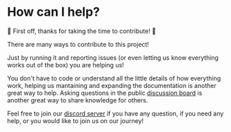 # How can I help?

:tada: First off, thanks for taking the time to contribute! :tada:

There are many ways to contribute to this project!

Just by running it and reporting issues (or even letting us know everything works out of the box) you are helping us!

You don't have to code or understand all the little details of how everything work, helping us mantaining and expanding the documentation is another great way to help. Asking questions in the public [discussion board](https://github.com/games-on-whales/gow/discussions) is another great way to share knowledge for others.

Feel free to join our [discord server](https://discord.gg/kRGUDHNHt2) if you have any question, if you need any help, or you would like to join us on our journey!